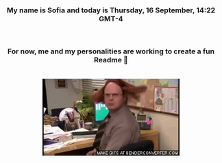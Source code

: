 


<div align="center">
<h3 >My name is Sofia and today is Thursday, 16 September, 14:22 GMT-4</h3><br>
<h3 >For now, me and my personalities are working to create a fun Readme 👋
</h3><br>
<img src='img/dwight.gif' alt='working...'/>
</div>

